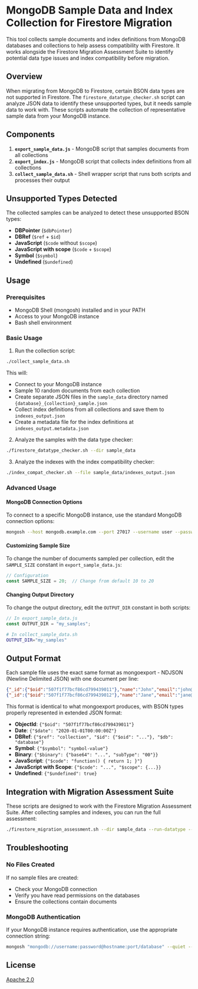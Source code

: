 # MongoDB Sample Data and Index Collection for Firestore Migration

This tool collects sample documents and index definitions from MongoDB databases and collections to help assess compatibility with Firestore. It works alongside the Firestore Migration Assessment Suite to identify potential data type issues and index compatibility before migration.

## Overview

When migrating from MongoDB to Firestore, certain BSON data types are not supported in Firestore. The `firestore_datatype_checker.sh` script can analyze JSON data to identify these unsupported types, but it needs sample data to work with. These scripts automate the collection of representative sample data from your MongoDB instance.

## Components

1. **`export_sample_data.js`** - MongoDB script that samples documents from all collections
2. **`export_index.js`** - MongoDB script that collects index definitions from all collections
3. **`collect_sample_data.sh`** - Shell wrapper script that runs both scripts and processes their output

## Unsupported Types Detected

The collected samples can be analyzed to detect these unsupported BSON types:

- **DBPointer** (`$dbPointer`)
- **DBRef** (`$ref` + `$id`)
- **JavaScript** (`$code` without `$scope`)
- **JavaScript with scope** (`$code` + `$scope`)
- **Symbol** (`$symbol`)
- **Undefined** (`$undefined`)

## Usage

### Prerequisites

- MongoDB Shell (mongosh) installed and in your PATH
- Access to your MongoDB instance
- Bash shell environment

### Basic Usage

1. Run the collection script:

```bash
./collect_sample_data.sh
```

This will:
- Connect to your MongoDB instance
- Sample 10 random documents from each collection
- Create separate JSON files in the `sample_data` directory named `{database}_{collection}_sample.json`
- Collect index definitions from all collections and save them to `indexes_output.json`
- Create a metadata file for the index definitions at `indexes_output.metadata.json`

2. Analyze the samples with the data type checker:

```bash
./firestore_datatype_checker.sh --dir sample_data
```

3. Analyze the indexes with the index compatibility checker:

```bash
./index_compat_checker.sh --file sample_data/indexes_output.json
```

### Advanced Usage

#### MongoDB Connection Options

To connect to a specific MongoDB instance, use the standard MongoDB connection options:

```bash
mongosh --host mongodb.example.com --port 27017 --username user --password pass --quiet --file export_sample_data.js | ./collect_sample_data.sh
```

#### Customizing Sample Size

To change the number of documents sampled per collection, edit the `SAMPLE_SIZE` constant in `export_sample_data.js`:

```javascript
// Configuration
const SAMPLE_SIZE = 20;  // Change from default 10 to 20
```

#### Changing Output Directory

To change the output directory, edit the `OUTPUT_DIR` constant in both scripts:

```javascript
// In export_sample_data.js
const OUTPUT_DIR = "my_samples";
```

```bash
# In collect_sample_data.sh
OUTPUT_DIR="my_samples"
```

## Output Format

Each sample file uses the exact same format as mongoexport - NDJSON (Newline Delimited JSON) with one document per line:

```json
{"_id":{"$oid":"507f1f77bcf86cd799439011"},"name":"John","email":"john@example.com"}
{"_id":{"$oid":"507f1f77bcf86cd799439012"},"name":"Jane","email":"jane@example.com"}
```

This format is identical to what mongoexport produces, with BSON types properly represented in extended JSON format:

- **ObjectId**: `{"$oid": "507f1f77bcf86cd799439011"}`
- **Date**: `{"$date": "2020-01-01T00:00:00Z"}`
- **DBRef**: `{"$ref": "collection", "$id": {"$oid": "..."}, "$db": "database"}`
- **Symbol**: `{"$symbol": "symbol-value"}`
- **Binary**: `{"$binary": {"base64": "...", "subType": "00"}}`
- **JavaScript**: `{"$code": "function() { return 1; }"}`
- **JavaScript with Scope**: `{"$code": "...", "$scope": {...}}`
- **Undefined**: `{"$undefined": true}`

## Integration with Migration Assessment Suite

These scripts are designed to work with the Firestore Migration Assessment Suite. After collecting samples and indexes, you can run the full assessment:

```bash
./firestore_migration_assessment.sh --dir sample_data --run-datatype --run-index
```

## Troubleshooting

### No Files Created

If no sample files are created:
- Check your MongoDB connection
- Verify you have read permissions on the databases
- Ensure the collections contain documents

### MongoDB Authentication

If your MongoDB instance requires authentication, use the appropriate connection string:

```bash
mongosh "mongodb://username:password@hostname:port/database" --quiet --file export_sample_data.js | ./collect_sample_data.sh
```

## License

[Apache 2.0](http://www.apache.org/licenses/LICENSE-2.0)
